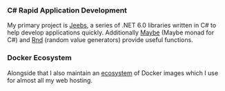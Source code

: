 ### C# Rapid Application Development

My primary project is [Jeebs](https://github.com/bfren/jeebs), a series of .NET 6.0 libraries written in C# to help develop applications quickly.  Additionally [Maybe](https://github.com/bfren/maybe) (Maybe monad for C#) and [Rnd](https://github.com/bfren/rnd) (random value generators) provide useful functions.

### Docker Ecosystem

Alongside that I also maintain an [ecosystem](https://github.com/bfren/docker) of Docker images which I use for almost all my web hosting.
